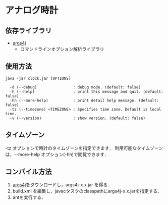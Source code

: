 # アナログ時計

## 依存ライブラリ

* [args4j](http://args4j.kohsuke.org)
    * コマンドラインオプション解析ライブラリ

## 使用方法

```
java -jar clock.jar [OPTIONS]

  -d (--debug)                : debug mode. (default: false)
  -h (--help)                 : print this message and quit. (default: false)
  -hh (--more-help)           : print detail help message. (default: false)
  -tz (--timezone) <TIMEZONE> : Specifies time zone. Default is local time.
  -v (--version)              : show version. (default: false)
```

## タイムゾーン

-tz オプションで時計のタイムゾーンを指定できます．
利用可能なタイムゾーンは，--more-help オプション(-hh)で閲覧できます．

## コンパイル方法

1. [args4j](http://args4j.kohsuke.org)をダウンロードし，args4j-x.x.jar を得る．
2. build.xml を編集し，javacタスクのclasspathにargs4j-x.x.jarを指定する．
3. antを実行する．


